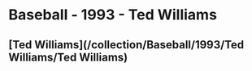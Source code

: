 # Baseball - 1993 - Ted Williams
## [Ted Williams](/collection/Baseball/1993/Ted Williams/Ted Williams)
